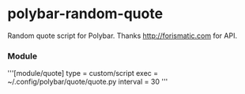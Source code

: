 # polybar-random-quote
Random quote script for Polybar. Thanks http://forismatic.com for API.
### Module
'''[module/quote]
type = custom/script
exec = ~/.config/polybar/quote/quote.py
interval = 30
'''

